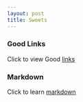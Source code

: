 ```yaml
---
layout: post
title: Sweets
---
```


### Good Links
Click to view Good [links](links.html)

### Markdown
Click to learn [markdown][md]



[md]:http://daringfireball.net/projects/markdown/
